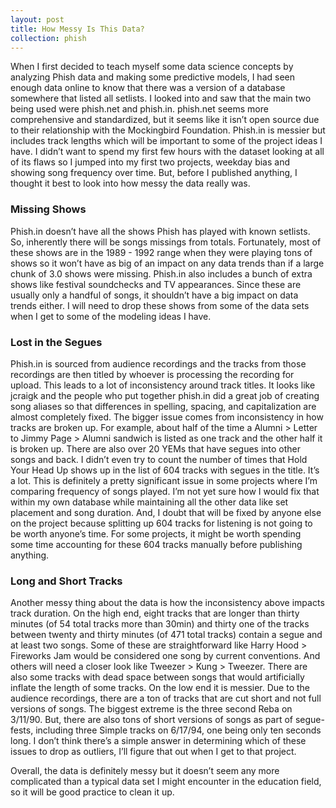 ```yaml
---
layout: post
title: How Messy Is This Data?
collection: phish
---
```


When I first decided to teach myself some data science concepts by analyzing Phish data and making some predictive models, I had seen enough data online to know that there was a version of a database somewhere that listed all setlists.  I looked into and saw that the main two being used were phish.net and phish.in.  phish.net seems more comprehensive and standardized, but it seems like it isn’t open source due to their relationship with the Mockingbird Foundation.  Phish.in is messier but includes track lengths which will be important to some of the project ideas I have.  I didn’t want to spend my first few hours with the dataset looking at all of its flaws so I jumped into my first two projects, weekday bias and showing song frequency over time.  But, before I published anything, I thought it best to look into how messy the data really was.  

### Missing Shows
Phish.in doesn’t have all the shows Phish has played with known setlists.  So, inherently there will be songs missings from totals.  Fortunately, most of these shows are in the 1989 - 1992 range when they were playing tons of shows so it won’t have as big of an impact on any data trends than if a large chunk of 3.0 shows were missing.  Phish.in also includes a bunch of extra shows like festival soundchecks and TV appearances.  Since these are usually only a handful of songs, it shouldn’t have a big impact on data trends either.  I will need to drop these shows from some of the data sets when I get to some of the modeling ideas I have.

### Lost in the Segues
Phish.in is sourced from audience recordings and the tracks from those recordings are then titled by whoever is processing the recording for upload.  This leads to a lot of inconsistency around track titles.  It looks like jcraigk and the people who put together phish.in did a great job of creating song aliases so that differences in spelling, spacing, and capitalization are almost completely fixed.  The bigger issue comes from inconsistency in how tracks are broken up.  For example, about half of the time a Alumni > Letter to Jimmy Page > Alumni sandwich is listed as one track and the other half it is broken up.  There are also over 20 YEMs that have segues into other songs and back.  I didn’t even try to count the number of times that Hold Your Head Up shows up in the list of 604 tracks with segues in the title.  It’s a lot.   This is definitely a pretty significant issue in some projects where I’m comparing frequency of songs played.  I’m not yet sure how I would fix that within my own database while maintaining all the other data like set placement and song duration.  And, I doubt that will be fixed by anyone else on the project because splitting up 604 tracks for listening is not going to be worth anyone’s time.  For some projects, it might be worth spending some time accounting for these 604 tracks manually before publishing anything.

### Long and Short Tracks
Another messy thing about the data is how the inconsistency above impacts track duration.  On the high end, eight tracks that are longer than thirty minutes (of 54 total tracks more than 30min) and thirty one of the tracks between twenty and thirty minutes (of 471 total tracks) contain a segue and at least two songs.  Some of these are straightforward like Harry Hood > Fireworks Jam would be considered one song by current conventions.  And others will need a closer look like Tweezer > Kung > Tweezer.  There are also some tracks with dead space between songs that would artificially inflate the length of some tracks.  On the low end it is messier.  Due to the audience recordings, there are a ton of tracks that are cut short and not full versions of songs.  The biggest extreme is the three second Reba on 3/11/90.  But, there are also tons of short versions of songs as part of segue-fests, including three Simple tracks on 6/17/94, one being only ten seconds long.  I don’t think there’s a simple answer in determining which of these issues to drop as outliers, I’ll figure that out when I get to that project.

Overall, the data is definitely messy but it doesn’t seem any more complicated than a typical data set I might encounter in the education field, so it will be good practice to clean it up.
